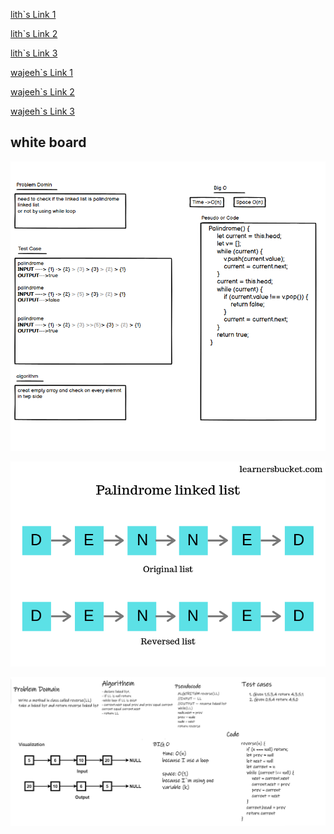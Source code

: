 [lith`s Link 1](https://docs.google.com/spreadsheets/d/1nJHR0344daZy3ODStkzhNhf42JW-lMCMZC1PThQ2-Zs/edit?usp=sharing)

[lith`s Link 2](https://docs.google.com/spreadsheets/d/1BoZipEfDwne_vmMUggRR2fOTn5EF3TVw3ZdpXF3LLDQ/edit?usp=sharing)

[lith`s Link 3](https://docs.google.com/spreadsheets/d/1YVboztGbjldlhLzS1Y2Ko5q2NXDAH6b-G4TEZCzLasY/edit?usp=sharing)

[wajeeh`s Link 1](https://docs.google.com/spreadsheets/d/1huWDBjNiLRk7dZQngFsCNWQhd2rCBJGknGclJ1H7r-4/edit?usp=sharing)

[wajeeh`s Link 2](https://docs.google.com/spreadsheets/d/1ouNQkJxsku5F5gYVgJW5vR_CqPx4nD2WV2k0QAomGI4/edit?usp=sharing)

[wajeeh`s Link 3](https://docs.google.com/spreadsheets/d/1kd-hMMqZztwTiAozVOyWaZJ-Mfo0VXLrnzXonC_ri8g/edit?usp=sharing)

## white board

![](./polidomer%20white.png)

![](./Palindrome-%20authrization.webp)

![](./challenge09.jpg)